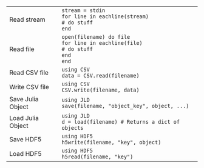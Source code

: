 |                   |                                                                                            |
| ----------------- | ------------------------------------------------------------------------------------------ |
| Read stream       | `stream = stdin`<br>`for line in eachline(stream)`<br>`# do stuff`<br>`end`                |
| Read file         | `open(filename) do file`<br>`for line in eachline(file)`<br>`# do stuff`<br>`end`<br>`end` |
| Read CSV file     | `using CSV`<br>`data = CSV.read(filename)`                                                        |
| Write CSV file    | `using CSV`<br>`CSV.write(filename, data)`                                                 |
| Save Julia Object | `using JLD`<br>`save(filename, "object_key", object, ...)`                                 |
| Load Julia Object | `using JLD`<br>`d = load(filename) # Returns a dict of objects`                            |
| Save HDF5         | `using HDF5`<br>`h5write(filename, "key", object)`                                         |
| Load HDF5         | `using HDF5`<br>`h5read(filename, "key")`                                                  |
